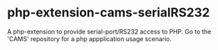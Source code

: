 php-extension-cams-serialRS232
==============================

A php-extension to provide serial-port/RS232 access to PHP. Go to the 'CAMS' repository for a php appplication usage scenario.
